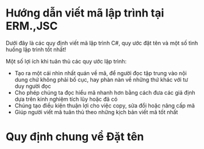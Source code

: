# Hướng dẫn viết mã lập trình tại ERM.,JSC

Dưới đây là các quy định viết mã lập trình C#, quy ước đặt tên và một số tình huống lập trình tốt nhất!

Một số lợi ích khi tuân thủ các quy ước lập trình:

* Tạo ra một cái nhìn nhất quán về mã, để người đọc tập trung vào nội dung chứ không phải bố cục, hay phàn nàn về những thứ khác với tư duy người đọc
* Cho phép chúng ta đọc hiểu mã nhanh hơn bằng cách đưa các giả định dựa trên kinh nghiệm tích lũy hoặc đã có
* Chúng tạo điều kiện thuận lợi cho việc copy, sửa đổi hoặc nâng cấp mã
* Giúp người viết mã tuân thủ theo những kịch bản viết mã tốt nhất

# Quy định chung về Đặt tên



